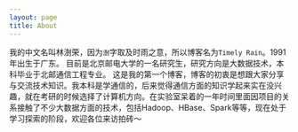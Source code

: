 ```yaml
---
layout: page
title: About
---
```


我的中文名叫林澍荣，因为`澍`字取及时雨之意，所以博客名为`Timely Rain`。1991年出生于广东。
目前是北京邮电大学的一名研究生，研究方向是大数据技术，本科毕业于北邮通信工程专业。
这是我的第一个博客，博客的初衷是想跟大家分享与交流技术知识。我本科是学通信的，后来觉得通信方面的知识学起来实在没兴趣，就在考研的时候选择了计算机方向。在实验室呆着的一年时间里面因项目的关系接触了不少大数据方面的技术，包括Hadoop、HBase、Spark等等，现在处于学习探索的阶段，欢迎各位来访拍砖～